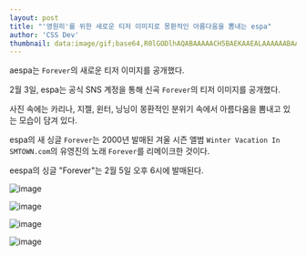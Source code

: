 ```yaml
---
layout: post
title: "'영원히'를 위한 새로운 티저 이미지로 몽환적인 아름다움을 뽐내는 espa"
author: 'CSS Dev'
thumbnail: data:image/gif;base64,R0lGODlhAQABAAAAACH5BAEKAAEALAAAAAABAAEAAAICTAEAOw==
---
```



aespa는 `Forever`의 새로운 티저 이미지를 공개했다.

2월 3일, espa는 공식 SNS 계정을 통해 신곡 `Forever`의 티저 이미지를 공개했다.

사진 속에는 카리나, 지젤, 윈터, 닝닝이 몽환적인 분위기 속에서 아름다움을 뽐내고 있는 모습이 담겨 있다.

espa의 새 싱글 `Forever`는 2000년 발매된 겨울 시즌 앨범 `Winter Vacation In SMTOWN.com`의 유영진의 노래 `Forever`를 리메이크한 것이다.

eespa의 싱글 "Forever"는 2월 5일 오후 6시에 발매된다.

![image](https://kpopchingu.com/wp-content/uploads/2021/02/97.png)

![image](https://kpopchingu.com/wp-content/uploads/2021/02/98.png)

![image](https://kpopchingu.com/wp-content/uploads/2021/02/99.png)

![image](https://kpopchingu.com/wp-content/uploads/2021/02/100.png)

